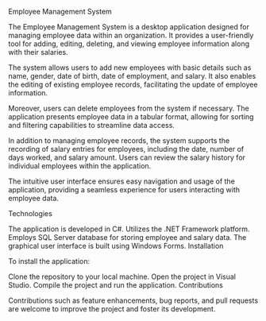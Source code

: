 Employee Management System

The Employee Management System is a desktop application designed for managing employee data within an organization. It provides a user-friendly tool for adding, editing, deleting, and viewing employee information along with their salaries.

The system allows users to add new employees with basic details such as name, gender, date of birth, date of employment, and salary. It also enables the editing of existing employee records, facilitating the update of employee information.

Moreover, users can delete employees from the system if necessary. The application presents employee data in a tabular format, allowing for sorting and filtering capabilities to streamline data access.

In addition to managing employee records, the system supports the recording of salary entries for employees, including the date, number of days worked, and salary amount. Users can review the salary history for individual employees within the application.

The intuitive user interface ensures easy navigation and usage of the application, providing a seamless experience for users interacting with employee data.

Technologies

The application is developed in C#.
Utilizes the .NET Framework platform.
Employs SQL Server database for storing employee and salary data.
The graphical user interface is built using Windows Forms.
Installation

To install the application:

Clone the repository to your local machine.
Open the project in Visual Studio.
Compile the project and run the application.
Contributions

Contributions such as feature enhancements, bug reports, and pull requests are welcome to improve the project and foster its development.
